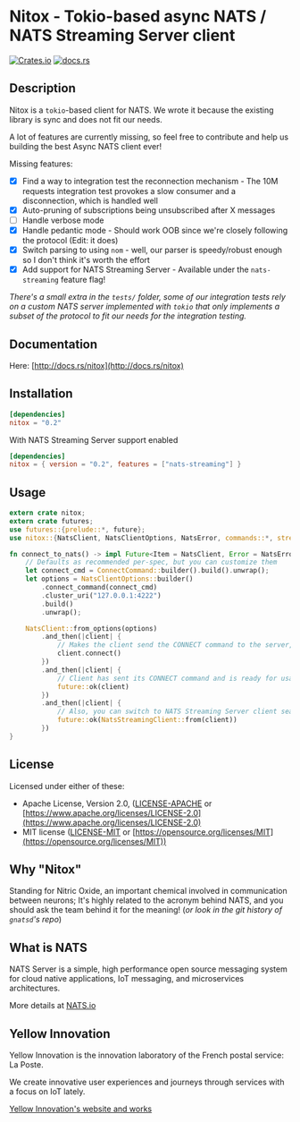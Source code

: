 # Nitox - Tokio-based async NATS / NATS Streaming Server client

[![Crates.io](https://img.shields.io/crates/v/nitox.svg)](https://crates.io/crates/nitox)
[![docs.rs](https://docs.rs/nitox/badge.svg)](https://docs.rs/nitox)

## Description

Nitox is a `tokio`-based client for NATS. We wrote it because the existing library is sync and does not fit our needs.

A lot of features are currently missing, so feel free to contribute and help us building the best Async NATS client ever!

Missing features:

- [x] Find a way to integration test the reconnection mechanism - The 10M requests integration test provokes a slow consumer and a disconnection, which is handled well
- [x] Auto-pruning of subscriptions being unsubscribed after X messages
- [ ] Handle verbose mode
- [x] Handle pedantic mode - Should work OOB since we're closely following the protocol (Edit: it does)
- [x] Switch parsing to using `nom` - well, our parser is speedy/robust enough so I don't think it's worth the effort
- [x] Add support for NATS Streaming Server - Available under the `nats-streaming` feature flag!

*There's a small extra in the `tests/` folder, some of our integration tests rely on a custom NATS server implemented with `tokio` that only implements a subset of the protocol to fit our needs for the integration testing.*

## Documentation

Here: [http://docs.rs/nitox](http://docs.rs/nitox)

## Installation

```toml
[dependencies]
nitox = "0.2"
```

With NATS Streaming Server support enabled

```toml
[dependencies]
nitox = { version = "0.2", features = ["nats-streaming"] }
```

## Usage

```rust
extern crate nitox;
extern crate futures;
use futures::{prelude::*, future};
use nitox::{NatsClient, NatsClientOptions, NatsError, commands::*, streaming::*};

fn connect_to_nats() -> impl Future<Item = NatsClient, Error = NatsError> {
    // Defaults as recommended per-spec, but you can customize them
    let connect_cmd = ConnectCommand::builder().build().unwrap();
    let options = NatsClientOptions::builder()
        .connect_command(connect_cmd)
        .cluster_uri("127.0.0.1:4222")
        .build()
        .unwrap();

    NatsClient::from_options(options)
        .and_then(|client| {
            // Makes the client send the CONNECT command to the server, but it's usable as-is if needed
            client.connect()
        })
        .and_then(|client| {
            // Client has sent its CONNECT command and is ready for usage
            future::ok(client)
        })
        .and_then(|client| {
            // Also, you can switch to NATS Streaming Server client seamlessly
            future::ok(NatsStreamingClient::from(client))
        })
}
```

## License

Licensed under either of these:

- Apache License, Version 2.0, ([LICENSE-APACHE](LICENSE-APACHE) or
   [https://www.apache.org/licenses/LICENSE-2.0](https://www.apache.org/licenses/LICENSE-2.0)
- MIT license ([LICENSE-MIT](LICENSE-MIT) or
   [https://opensource.org/licenses/MIT](https://opensource.org/licenses/MIT))

## Why "Nitox"

Standing for Nitric Oxide, an important chemical involved in communication between neurons; It's highly related to the acronym behind NATS, and you should ask the team behind it for the meaning! (*or look in the git history of `gnatsd`'s repo*)

## What is NATS

NATS Server is a simple, high performance open source messaging system for cloud native applications, IoT messaging, and microservices architectures.

More details at [NATS.io](https://nats.io/)

## Yellow Innovation

Yellow Innovation is the innovation laboratory of the French postal service: La Poste.

We create innovative user experiences and journeys through services with a focus on IoT lately.

[Yellow Innovation's website and works](http://yellowinnovation.fr/en/)
